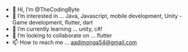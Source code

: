 - 👋 Hi, I’m @TheCodingByte
- 👀 I’m interested in ... Java, Javascript, mobile development, Unity - Game development, flutter, dart
- 🌱 I’m currently learning ... unity, c#!
- 💞️ I’m looking to collaborate on ... flutter
- 📫 How to reach me ... aadimonga54@gmail.com

<!---
TheCodingByte/TheCodingByte is a ✨ special ✨ repository because its `README.md` (this file) appears on your GitHub profile.
You can click the Preview link to take a look at your changes.
--->
